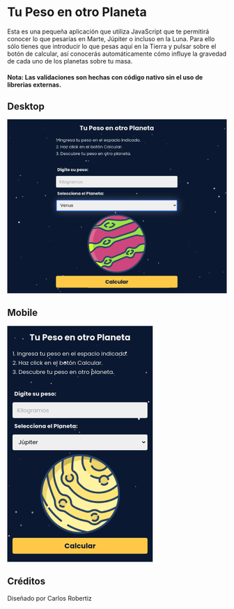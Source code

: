 # Tu Peso en otro Planeta

Esta es una pequeña aplicación que utiliza JavaScript que te permitirá conocer lo que pesarías en Marte, Júpiter o incluso en la Luna. Para ello sólo tienes que introducir lo que pesas aquí en la Tierra y pulsar sobre el botón de calcular, así conocerás automáticamente cómo influye la gravedad de cada uno de los planetas sobre tu masa.
#### Nota: Las validaciones son hechas con código nativo sin el uso de librerias externas.

## Desktop

<img  src="./design/desktop.png" />

## Mobile

<img src="./design/mobil.png" />

## Créditos

Diseñado por Carlos Robertiz
